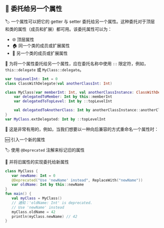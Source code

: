  ## 🔄 委托给另一个属性

🏷️ 一个属性可以把它的 getter 与 setter 委托给另一个属性。这种委托对于顶层和类的属性（成员和扩展）都可用。该委托属性可以为：

* 🌐 顶层属性
* 🏠 同一个类的成员或扩展属性
* 🏢 另一个类的成员或扩展属性

🔗 为将一个属性委托给另一个属性，应在委托名称中使用 `::` 限定符，例如，`this::delegate` 或 `MyClass::delegate`。

```kotlin
var topLevelInt: Int = 0
class ClassWithDelegate(val anotherClassInt: Int)

class MyClass(var memberInt: Int, val anotherClassInstance: ClassWithDelegate) {
    var delegatedToMember: Int by this::memberInt
    var delegatedToTopLevel: Int by ::topLevelInt

    val delegatedToAnotherClass: Int by anotherClassInstance::anotherClassInt
}
var MyClass.extDelegated: Int by ::topLevelInt
```

🔄 这是非常有用的，例如，当我们想要以一种向后兼容的方式重命名一个属性时：

🆕 引入一个新的属性

🏷️ 使用 `@Deprecated` 注解来标记旧的属性

🔗 并将旧属性的实现委托给新属性

```kotlin
class MyClass {
   var newName: Int = 0
   @Deprecated("Use 'newName' instead", ReplaceWith("newName"))
   var oldName: Int by this::newName
}
fun main() {
   val myClass = MyClass()
   // 通知：'oldName: Int' is deprecated.
   // Use 'newName' instead
   myClass.oldName = 42
   println(myClass.newName) // 42
}
```
